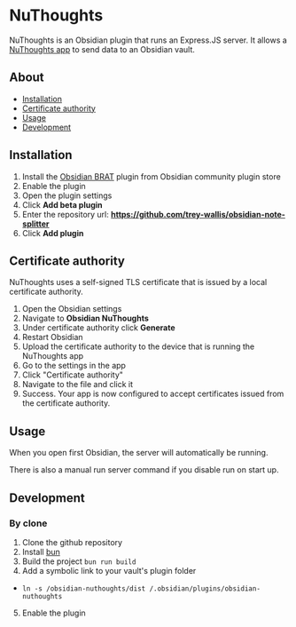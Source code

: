 # NuThoughts

NuThoughts is an Obsidian plugin that runs an Express.JS server. It allows a [NuThoughts app](https://github.com/trey-wallis/nuthoughts) to send data to an Obsidian vault.

## About

-   [Installation](#installation)
-   [Certificate authority](#certificate-authority)
-   [Usage](#usage)
-   [Development](#development)

## Installation

1. Install the [Obsidian BRAT](https://github.com/TfTHacker/obsidian42-brat) plugin from Obsidian community plugin store
2. Enable the plugin
3. Open the plugin settings
4. Click **Add beta plugin**
5. Enter the repository url: **https://github.com/trey-wallis/obsidian-note-splitter**
6. Click **Add plugin**

## Certificate authority

NuThoughts uses a self-signed TLS certificate that is issued by a local certificate authority.

1. Open the Obsidian settings
2. Navigate to **Obsidian NuThoughts**
3. Under certificate authority click **Generate**
4. Restart Obsidian
5. Upload the certificate authority to the device that is running the NuThoughts app
6. Go to the settings in the app
7. Click "Certificate authority"
8. Navigate to the file and click it
9. Success. Your app is now configured to accept certificates issued from the certificate authority.

## Usage

When you open first Obsidian, the server will automatically be running.

There is also a manual run server command if you disable run on start up.

## Development

### By clone

1. Clone the github repository
2. Install [bun](https://bun.sh)
3. Build the project `bun run build`
4. Add a symbolic link to your vault's plugin folder

-   `ln -s /obsidian-nuthoughts/dist /.obsidian/plugins/obsidian-nuthoughts`

5. Enable the plugin
